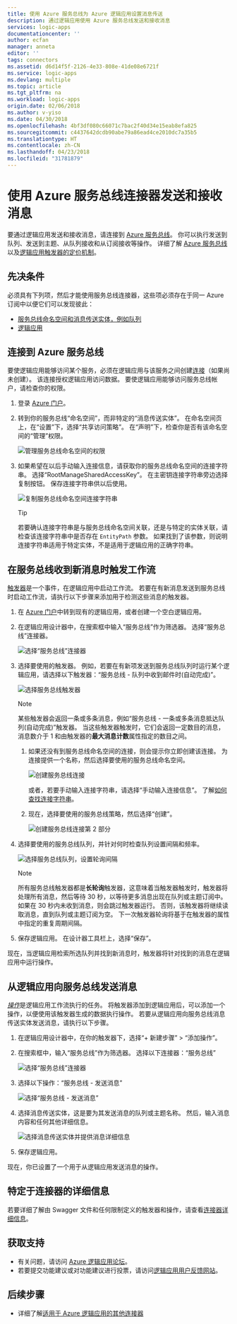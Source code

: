 ```yaml
---
title: 使用 Azure 服务总线为 Azure 逻辑应用设置消息传送
description: 通过逻辑应用使用 Azure 服务总线发送和接收消息
services: logic-apps
documentationcenter: ''
author: ecfan
manager: anneta
editor: ''
tags: connectors
ms.assetid: d6d14f5f-2126-4e33-808e-41de08e6721f
ms.service: logic-apps
ms.devlang: multiple
ms.topic: article
ms.tgt_pltfrm: na
ms.workload: logic-apps
origin.date: 02/06/2018
ms.author: v-yiso
ms.date: 04/30/2018
ms.openlocfilehash: 4bf3df080c66071c7bac2f40d34e15eab8efa825
ms.sourcegitcommit: c4437642dcdb90abe79a86ead4ce2010dc7a35b5
ms.translationtype: HT
ms.contentlocale: zh-CN
ms.lasthandoff: 04/23/2018
ms.locfileid: "31781879"
---
```

# <a name="send-and-receive-messages-with-the-azure-service-bus-connector"></a>使用 Azure 服务总线连接器发送和接收消息

要通过逻辑应用发送和接收消息，请连接到 [Azure 服务总线](/service-bus-messaging/)。 你可以执行发送到队列、发送到主题、从队列接收和从订阅接收等操作。 详细了解 [Azure 服务总线](../service-bus-messaging/service-bus-messaging-overview.md)以及[逻辑应用触发器的定价机制](../logic-apps/logic-apps-pricing.md)。

## <a name="prerequisites"></a>先决条件

必须具有下列项，然后才能使用服务总线连接器，这些项必须存在于同一 Azure 订阅中以便它们可以发现彼此：

* [服务总线命名空间和消息传送实体，例如队列](../service-bus-messaging/service-bus-create-namespace-portal.md)
* [逻辑应用](../logic-apps/quickstart-create-first-logic-app-workflow.md)

<a name="permissions-connection-string"></a>

## <a name="connect-to-azure-service-bus"></a>连接到 Azure 服务总线

要使逻辑应用能够访问某个服务，必须在逻辑应用与该服务之间创建[连接](./connectors-overview.md)（如果尚未创建）。 该连接授权逻辑应用访问数据。 要使逻辑应用能够访问服务总线帐户，请检查你的权限。

1. 登录 [Azure 门户](https://portal.azure.cn "Azure portal")。 

2. 转到你的服务总线“命名空间”，而非特定的“消息传送实体”。 在命名空间页上，在“设置”下，选择“共享访问策略”。 在“声明”下，检查你是否有该命名空间的“管理”权限。

   ![管理服务总线命名空间的权限](./media/connectors-create-api-azure-service-bus/azure-service-bus-namespace.png)

3. 如果希望在以后手动输入连接信息，请获取你的服务总线命名空间的连接字符串。 选择“RootManageSharedAccessKey”。 在主密钥连接字符串旁边选择复制按钮。 保存连接字符串供以后使用。

   ![复制服务总线命名空间连接字符串](./media/connectors-create-api-azure-service-bus/find-service-bus-connection-string.png)

   > [!TIP]
   > 若要确认连接字符串是与服务总线命名空间关联，还是与特定的实体关联，请检查该连接字符串中是否存在 `EntityPath` 参数。 如果找到了该参数，则说明连接字符串适用于特定实体，不是适用于逻辑应用的正确字符串。

## <a name="trigger-workflow-when-your-service-bus-gets-new-messages"></a>在服务总线收到新消息时触发工作流

[触发器](../logic-apps/logic-apps-overview.md#logic-app-concepts)是一个事件，在逻辑应用中启动工作流。 若要在有新消息发送到服务总线时启动工作流，请执行以下步骤来添加用于检测这些消息的触发器。

1. 在 [Azure 门户](https://portal.azure.com "Azure 门户")中转到现有的逻辑应用，或者创建一个空白逻辑应用。

2. 在逻辑应用设计器中，在搜索框中输入“服务总线”作为筛选器。 选择“服务总线”连接器。 

   ![选择“服务总线”连接器](./media/connectors-create-api-azure-service-bus/select-service-bus-connector.png) 

3. 选择要使用的触发器。 例如，若要在有新项发送到服务总线队列时运行某个逻辑应用，请选择以下触发器：“服务总线 - 队列中收到邮件时(自动完成)”。

   ![选择服务总线触发器](./media/connectors-create-api-azure-service-bus/select-service-bus-trigger.png)

   > [!NOTE]
   > 某些触发器会返回一条或多条消息，例如“服务总线 - 一条或多条消息抵达队列(自动完成)”触发器。
   > 当这些触发器触发时，它们会返回一定数目的消息，消息数介于 1 和由触发器的**最大消息计数**属性指定的数目之间。

   1. 如果还没有到服务总线命名空间的连接，则会提示你立即创建该连接。 为连接提供一个名称，然后选择要使用的服务总线命名空间。

      ![创建服务总线连接](./media/connectors-create-api-azure-service-bus/create-service-bus-connection-1.png)

      或者，若要手动输入连接字符串，请选择“手动输入连接信息”。 
      了解[如何查找连接字符串](#permissions-connection-string)。

   2. 现在，选择要使用的服务总线策略，然后选择“创建”。

      ![创建服务总线连接第 2 部分](./media/connectors-create-api-azure-service-bus/create-service-bus-connection-2.png)

4. 选择要使用的服务总线队列，并针对何时检查队列设置间隔和频率。

   ![选择服务总线队列，设置轮询间隔](./media/connectors-create-api-azure-service-bus/select-service-bus-queue.png)

   > [!NOTE]
   > 所有服务总线触发器都是**长轮询**触发器，这意味着当触发器触发时，触发器将处理所有消息，然后等待 30 秒，以等待更多消息出现在队列或主题订阅中。
   > 如果在 30 秒内未收到消息，则会跳过触发器运行。 否则，该触发器将继续读取消息，直到队列或主题订阅为空。
   > 下一次触发器轮询将基于在触发器的属性中指定的重复周期间隔。

5. 保存逻辑应用。 在设计器工具栏上，选择“保存”。

现在，当逻辑应用检索所选队列并找到新消息时，触发器将针对找到的消息在逻辑应用中运行操作。

## <a name="send-messages-from-your-logic-app-to-your-service-bus"></a>从逻辑应用向服务总线发送消息

[*操作*](../logic-apps/logic-apps-overview.md#logic-app-concepts)是逻辑应用工作流执行的任务。 将触发器添加到逻辑应用后，可以添加一个操作，以便使用该触发器生成的数据执行操作。 若要从逻辑应用向服务总线消息传送实体发送消息，请执行以下步骤。

1. 在逻辑应用设计器中，在你的触发器下，选择“+ 新建步骤” > “添加操作”。

2. 在搜索框中，输入“服务总线”作为筛选器。 选择以下连接器：“服务总线”

   ![选择“服务总线”连接器](./media/connectors-create-api-azure-service-bus/select-service-bus-connector-for-action.png) 

3. 选择以下操作：“服务总线 - 发送消息”

   ![选择“服务总线 - 发送消息”](./media/connectors-create-api-azure-service-bus/select-service-bus-send-message-action.png)

4. 选择消息传送实体，这是要为其发送消息的队列或主题名称。 然后，输入消息内容和任何其他详细信息。

   ![选择消息传送实体并提供消息详细信息](./media/connectors-create-api-azure-service-bus/service-bus-send-message-details.png)    

5. 保存逻辑应用。 

现在，你已设置了一个用于从逻辑应用发送消息的操作。 

## <a name="connector-specific-details"></a>特定于连接器的详细信息

若要详细了解由 Swagger 文件和任何限制定义的触发器和操作，请查看[连接器详细信息](/connectors/servicebus/)。

## <a name="get-support"></a>获取支持

* 有关问题，请访问 [Azure 逻辑应用论坛](https://social.msdn.microsoft.com/Forums/en-US/home?forum=azurelogicapps)。
* 若要提交功能建议或对功能建议进行投票，请访问[逻辑应用用户反馈网站](http://aka.ms/logicapps-wish)。

## <a name="next-steps"></a>后续步骤

* 详细了解[适用于 Azure 逻辑应用的其他连接器](../connectors/apis-list.md)